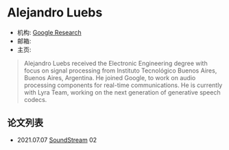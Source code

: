 # Alejandro Luebs

- 机构: [Google Research](../Institutions/Google.md)
- 邮箱:
- 主页:

> Alejandro Luebs received the Electronic Engineering degree with focus on signal processing from Instituto Tecnológico Buenos Aires, Buenos Aires, Argentina. He joined Google, to work on audio processing components for real-time communications. He is currently with Lyra Team, working on the next generation of generative speech codecs.

## 论文列表

- 2021.07.07 [SoundStream](../Models/Speech_Neural_Codec/2021.07.07_SoundStream.md) 02
